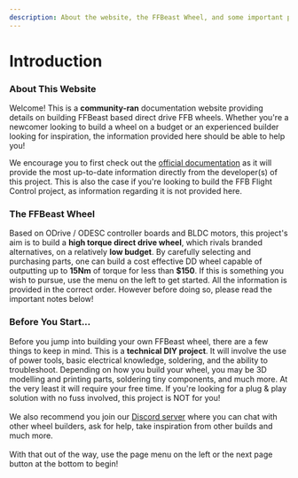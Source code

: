 ```yaml
---
description: About the website, the FFBeast Wheel, and some important points to note.
---
```


# Introduction

### About This Website

Welcome! This is a **community-ran** documentation website providing details on building FFBeast based direct drive FFB wheels. Whether you're a newcomer looking to build a wheel on a budget or an experienced builder looking for inspiration, the information provided here should be able to help you!

We encourage you to first check out the [official documentation](https://ffbeast.github.io/) as it will provide the most up-to-date information directly from the developer(s) of this project. This is also the case if you're looking to build the FFB Flight Control project, as information regarding it is not provided here.

### The FFBeast Wheel

Based on ODrive / ODESC controller boards and BLDC motors, this project's aim is to build a **high torque direct drive wheel**, which rivals branded alternatives, on a relatively **low budget**. By carefully selecting and purchasing parts, one can build a cost effective DD wheel capable of outputting up to **15Nm** of torque for less than **$150**. If this is something you wish to pursue, use the menu on the left to get started. All the information is provided in the correct order. However before doing so, please read the important notes below!

### Before You Start...

Before you jump into building your own FFBeast wheel, there are a few things to keep in mind. This is a **technical DIY project**. It will involve the use of power tools, basic electrical knowledge, soldering, and the ability to troubleshoot. Depending on how you build your wheel, you may be 3D modelling and printing parts, soldering tiny components, and much more. At the very least it will require your free time. If you're looking for a plug & play solution with no fuss involved, this project is NOT for you!\
\
We also recommend you join our [Discord server](https://discord.gg/Gt6rnvrZKu) where you can chat with other wheel builders, ask for help, take inspiration from other builds and much more.\
\
With that out of the way, use the page menu on the left or the next page button at the bottom to begin!
